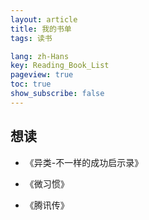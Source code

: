 ```yaml
---
layout: article
title: 我的书单
tags: 读书

lang: zh-Hans
key: Reading_Book_List
pageview: true
toc: true
show_subscribe: false
---
```


## 想读

- 《异类-不一样的成功启示录》
- 《微习惯》

- 《腾讯传》

